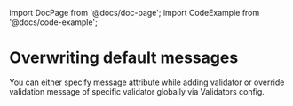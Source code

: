import DocPage from '@docs/doc-page';
import CodeExample from '@docs/code-example';

<DocPage>

# Overwriting default messages

You can either specify message attribute while adding validator or override validation message of specific validator globally via Validators config.

<CodeExample mode="preview" source="components/validators/global-message" />


</DocPage>
